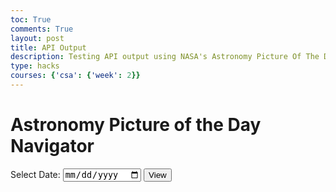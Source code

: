 ```yaml
---
toc: True
comments: True
layout: post
title: API Output
description: Testing API output using NASA's Astronomy Picture Of The Day API!
type: hacks
courses: {'csa': {'week': 2}}
---
```


<html>
<head>
    <title>Astronomy Picture of the Day</title>
</head>
<body>
    <h1>Astronomy Picture of the Day Navigator</h1>
    <label for="datePicker">Select Date:</label>
    <input type="date" id="datePicker">
    <button id="fetchButton">View</button>
    <div id="apodImage">
        <!-- APOD image here -->
    </div>
    <p id="apodTitle"></p>
    <p id="apodDescription"></p>
    <script>
        document.addEventListener("DOMContentLoaded", function () {
            const apiKey = 'buMGSCHxrnLcuYbdzMQgTEHh4nYzKKUpke9BueiS';
            const fetchButton = document.getElementById('fetchButton');
            fetchButton.addEventListener('click', function () {
                const date = document.getElementById('datePicker').value;
                const apiUrl = `https://api.nasa.gov/planetary/apod?api_key=${apiKey}&date=${date}`; // data fetched from url using key and date
                fetch(apiUrl) // fetch request
                    .then(response => response.json())
                    .then(data => {
                        const apodImage = document.getElementById('apodImage');
                        const apodTitle = document.getElementById('apodTitle');
                        const apodDescription = document.getElementById('apodDescription');
                        apodImage.innerHTML = `<img src="${data.url}" alt="APOD">`;
                        apodTitle.textContent = data.title;
                        apodDescription.textContent = data.explanation;
                    })
                    .catch(error => { // handling errors
                        console.error('Error fetching APOD:', error);
                    });
            });
        });
    </script>
</body>
</html>

